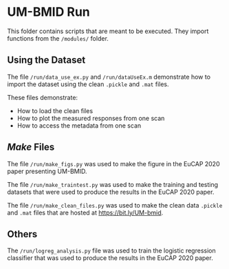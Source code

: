 # UM-BMID Run

This folder contains scripts that are meant to be executed. They import 
functions from the `/modules/` folder. 

## Using the Dataset

The file `/run/data_use_ex.py` and `/run/dataUseEx.m` demonstrate how to 
import the dataset using the clean `.pickle` and `.mat` files. 

These files demonstrate:

- How to load the clean files
- How to plot the measured responses from one scan
- How to access the metadata from one scan

## _Make_ Files

The file `/run/make_figs.py` was used to make the figure in the 
EuCAP 2020 paper presenting UM-BMID.

The file `/run/make_traintest.py` was used to make the training and 
testing datasets that were used to produce the results in the EuCAP 2020 
paper.

The file `/run/make_clean_files.py` was used to make the clean data 
`.pickle` and `.mat` files that are hosted at https://bit.ly/UM-bmid. 

## Others

The `/run/logreg_analysis.py` file was used to train the logistic
regression classifier that was used to produce the results in the 
EuCAP 2020 paper.  
